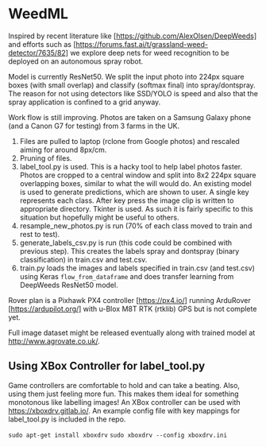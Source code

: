 # WeedML

Inspired by recent literature like [https://github.com/AlexOlsen/DeepWeeds] and efforts such as [https://forums.fast.ai/t/grassland-weed-detector/7635/82] we explore deep nets for weed recognition to be deployed on an autonomous spray robot.

Model is currently ResNet50.  We split the input photo into 224px square boxes (with small overlap) and classify (softmax final) into spray/dontspray.  The reason for not using detectors like SSD/YOLO is speed and also that the spray application is confined to a grid anyway.

Work flow is still improving.  Photos are taken on a Samsung Galaxy phone (and a Canon G7 for testing) from 3 farms in the UK.
1. Files are pulled to laptop (rclone from Google photos) and rescaled aiming for around 8px/cm.  
1. Pruning of files.
1. label_tool.py is used.  This is a hacky tool to help label photos faster.  Photos are cropped to a central window and split into 8x2 224px square overlapping boxes, similar to what the will would do.  An existing model is used to generate predictions, which are shown to user.  A single key represents each class.  After key press the image clip is written to appropriate directory.  Tkinter is used.  As such it is fairly specific to this situation but hopefully might be useful to others.
1. resample_new_photos.py is run (70% of each class moved to train and rest to test).
1. generate_labels_csv.py is run (this code could be combined with previous step).  This creates the labels spray and dontspray (binary classification) in train.csv and test.csv.
1. train.py loads the images and labels specified in train.csv (and test.csv) using Keras `flow_from_dataframe` and does transfer learning from DeepWeeds ResNet50 model.


Rover plan is a Pixhawk PX4 controller [https://px4.io/] running ArduRover [https://ardupilot.org/] with u-Blox M8T RTK (rtklib) GPS but is not complete yet.

Full image dataset might be released eventually along with trained model at http://www.agrovate.co.uk/.


## Using XBox Controller for label_tool.py

Game controllers are comfortable to hold and can take a beating.  Also, using them just feeling more fun.  This makes them ideal for something monotonous like labelling images!  An XBox controller can be used with https://xboxdrv.gitlab.io/.  An example config file with key mappings for label_tool.py is included in the repo.

`sudo apt-get install xboxdrv`
`sudo xboxdrv --config xboxdrv.ini`

